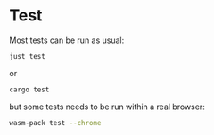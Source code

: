 # Test

Most tests can be run as usual:

``` bash
just test
```

or

``` bash
cargo test
```

but some tests needs to be run within a real browser:

``` bash
wasm-pack test --chrome
```
